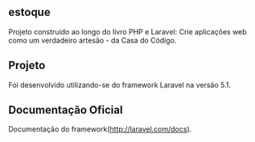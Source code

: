 ## estoque

Projeto construído ao longo do livro PHP e Laravel: Crie aplicações web como um verdadeiro artesão - da Casa do Código.

## Projeto

Foi desenvolvido utilizando-se do framework Laravel na versão 5.1.

## Documentação Oficial

Documentação do framework(http://laravel.com/docs).